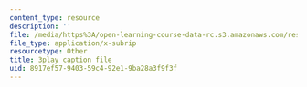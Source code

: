 ```yaml
---
content_type: resource
description: ''
file: /media/https%3A/open-learning-course-data-rc.s3.amazonaws.com/res-18-007-calculus-revisited-multivariable-calculus-fall-2011/8917ef57940359c492e19ba28a3f9f3f_a-w4F0c57nE.vtt
file_type: application/x-subrip
resourcetype: Other
title: 3play caption file
uid: 8917ef57-9403-59c4-92e1-9ba28a3f9f3f
---
```

